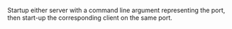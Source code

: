 Startup either server with a command line argument representing the port, then start-up the corresponding client on the same port. 
